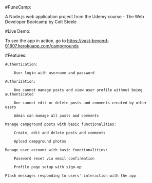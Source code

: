 #PuneCamp:

A Node.js web application project from the Udemy course - The Web Developer Bootcamp by Colt Steele

#Live Demo:

To see the app in action, go to https://vast-beyond-91807.herokuapp.com/campgrounds

#Features:

    Authentication:

        User login with username and password

    Authorization:

        One cannot manage posts and view user profile without being authenticated

        One cannot edit or delete posts and comments created by other users

        Admin can manage all posts and comments

    Manage campground posts with basic functionalities:

        Create, edit and delete posts and comments

        Upload campground photos

    Manage user account with basic functionalities:

        Password reset via email confirmation

        Profile page setup with sign-up

    Flash messages responding to users' interaction with the app
